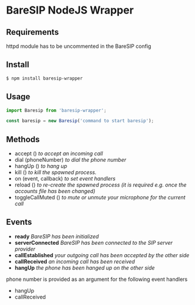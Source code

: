# BareSIP NodeJS Wrapper

## Requirements

httpd module has to be uncommented in the BareSIP config

## Install
```sh
$ npm install baresip-wrapper
```

## Usage
```javascript
import Baresip from 'baresip-wrapper';

const baresip = new Baresip('command to start baresip');
```

## Methods

* accept () *to accept an incoming call*
* dial (phoneNumber) *to dial the phone number*
* hangUp () *to hang up*
* kill () *to kill the spawned process.*
* on (event, callback) *to set event handlers*
* reload () *to re-create the spawned process (it is required e.g. once the accounts file has been changed)* 
* toggleCallMuted ()  *to mute or unmute your microphone for the current call*

## Events

* **ready** *BareSIP has been initialized*
* **serverConnected** *BareSIP has been connected to the SIP server provider*
* **callEstablished** *your outgoing call has been accepted by the other side*
* **callReceived** *an incoming call has been received*
* **hangUp** *the phone has been hanged up on the other side*

phone number is provided as an argument for the following event handlers

* hangUp
* callReceived
